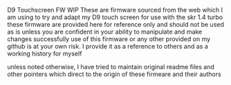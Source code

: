D9 Touchscreen FW WIP
These are firmware sourced from the web which I am using to try and adapt my D9 touch screen for use with the skr 1.4 turbo
these firmware are provided here for reference only and should not be used as is unless you are confident in your ability to manipulate and make changes successfully
use of this firmware or any other provided on my github is at your own risk.  I provide it as a reference to others and as a working history for myself

unless noted otherwise, I have tried to maintain original readme files and other pointers which direct to the origin of these firmeare and their authors
